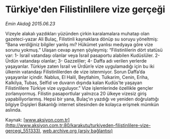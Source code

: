 # Türkiye'den Filistinlilere vize gerçeği

*Emin Akdağ 2015.06.23*

<div class="pNewsDetailMainContent" itemprop="articleBody">
 <p>
  Vizeyle alakalı yazdıkları yüzünden çirkin karalamalara muhatap olan gazeteci-yazar Ali Bulaç, Filistinli kaynaklara dönüp su soruyu yöneltmiş: “Bana verdiğiniz bilgiler yanlış mı? Hükümet yanlısı medyaya göre vize sorunu yokmuş.” Ulaşan cevap aynen şöyleymiş: “Filistinlilerin dört statüsü var: 1- İsrail vatandaşı olanlar veya İsrail pasaportu alabilen Kudüslüler. 2- Ürdün vatandaşı olanlar; 3- Gazzeliler; 4- Daffa adı verilen yerlerde yaşayanlar. Türkiye zaten İsrail ve Ürdün’e vize uygulamadığı için bu iki ülkenin vatandaşı Filistinlilerden de vize istenmiyor. Sorun Daffa’da yaşayanlar içindir. Nablus, El Halil, Beytlahim, Tulkarim, Cenin, Eriha, Kalkilya, Tubas, Selfid ve duvarın dışında kalan Kudüs’te yaşayan Filistinlilere Türkiye vize uyguluyor.” Vize işlemlerinde özellikle gençler zorlanıyormuş. Filistin pasaportlular yalnızca 20 ülkeye vizesiz giriş yapabiliyorlarmış. Hepsi bir yana, Bulaç’ın yazdığı ve yeniden doğrulattığı bilgiye Dışişleri Bakanlığı internet sitesinden de kolayca erişmek mümkün aslında.
 </p>
</div>


Kaynak: [www.aksiyon.com.tr](http://www.aksiyon.com.tr:80/karakutu/turkiyeden-filistinlilere-vize-gercegi_551333), [web.archive.org (arşiv bağlantısı)](http://web.archive.org/web/20150627185637/http://www.aksiyon.com.tr:80/karakutu/turkiyeden-filistinlilere-vize-gercegi_551333)
